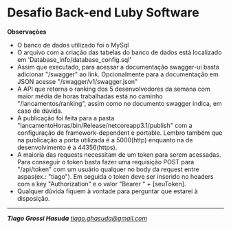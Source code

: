 # Desafio Back-end Luby Software
**Observações**
- O banco de dados utilizado foi o MySql
- O arquivo com a criação das tabelas do banco de dados está localizado em 'Database_info/database_config.sql'
- Assim que executado, para acessar a documentação swagger-ui basta adicionar "/swagger" ao link. Opcionalmente para a documentação em JSON acesse "/swagger/v1/swagger.json"
- A API que retorna o ranking dos 5 desenvolvedores da semana com maior média de horas trabalhadas está no caminho "/lancamentos/ranking", assim como no documento swagger indica, em caso de dúvida.
- A publicação foi feita para a pasta "lancamentoHoras/bin/Release/netcoreapp3.1/publish" com a configuração de framework-dependent e portable. Lembro também que na publicação a porta utilizada é a 5000(http) enquanto na de desenvolvimento é a 44356(https).
- A maioria das requests necessitam de um token para serem acessadas. Para conseguir o token basta fazer uma requisição POST para "/api/token" com um usuário qualquer no body da request entre aspas(ex.: "tiago"). Em seguida o token deve ser inserido no headers com a key "Authorization" e o valor "Bearer " + [seuToken].
- Qualquer dúvida fiquem à vontade para perguntar que estarei à disposição.
------------
***Tiago Grossi Hasuda***
*tiago.ghasuda@gmail.com*